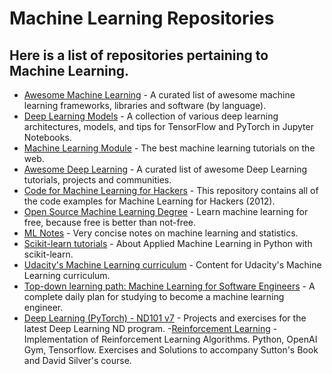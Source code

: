 # Machine Learning Repositories

## Here is a list of repositories pertaining to Machine Learning. 

- [Awesome Machine Learning](https://github.com/josephmisiti/awesome-machine-learning) - A curated list of awesome machine learning frameworks, libraries and software (by language). 
- [Deep Learning Models](https://github.com/rasbt/deeplearning-models) - A collection of various deep learning architectures, models, and tips for TensorFlow and PyTorch in Jupyter Notebooks.
- [Machine Learning Module](https://github.com/josephmisiti/machine-learning-module) - The best machine learning tutorials on the web.
- [Awesome Deep Learning](https://github.com/ChristosChristofidis/awesome-deep-learning) - A curated list of awesome Deep Learning tutorials, projects and communities.
- [Code for Machine Learning for Hackers](https://github.com/johnmyleswhite/ML_for_Hackers) - This repository contains all of the code examples for Machine Learning for Hackers (2012).
- [Open Source Machine Learning Degree](https://github.com/sjqtentacles/open-source-machine-learning-degree) - Learn machine learning for free, because free is better than not-free.
- [ML Notes](https://github.com/johnmyleswhite/MLNotes) - Very concise notes on machine learning and statistics.
- [Scikit-learn tutorials](https://github.com/mike-perdide/scikit-learn-tutorial) - About Applied Machine Learning in Python with scikit-learn.
- [Udacity's Machine Learning curriculum](https://github.com/udacity/machine-learning) - Content for Udacity's Machine Learning curriculum.
- [Top-down learning path: Machine Learning for Software Engineers](https://github.com/ZuzooVn/machine-learning-for-software-engineers) - A complete daily plan for studying to become a machine learning engineer.
- [Deep Learning (PyTorch) - ND101 v7](https://github.com/udacity/deep-learning-v2-pytorch) - Projects and exercises for the latest Deep Learning ND program.
-[Reinforcement Learning](https://github.com/dennybritz/reinforcement-learning) - Implementation of Reinforcement Learning Algorithms. Python, OpenAI Gym, Tensorflow. Exercises and Solutions to accompany Sutton's Book and David Silver's course.